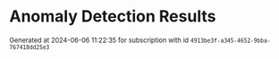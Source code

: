 # Anomaly Detection Results


<sup>Generated at 2024-06-06 11:22:35 for subscription with id `4913be3f-a345-4652-9bba-767418dd25e3`</sup>
